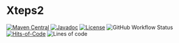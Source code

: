 # Xteps2

[![Maven Central](https://img.shields.io/badge/maven--central-0.1-brightgreen?style=flat)](https://search.maven.org/search?q=com.plugatar.xteps2)
[![Javadoc](https://img.shields.io/badge/javadoc-0.1-blue?style=flat)](https://javadoc.io/doc/com.plugatar.xteps2)
[![License](https://img.shields.io/badge/License-Apache%202.0-blue.svg)](https://opensource.org/licenses/Apache-2.0)
![GitHub Workflow Status](https://img.shields.io/github/actions/workflow/status/evpl/xteps2/tests.yml)
[![Hits-of-Code](https://hitsofcode.com/github/evpl/xteps2?branch=main)](https://hitsofcode.com/github/evpl/xteps2/view?branch=main)
![Lines of code](https://img.shields.io/tokei/lines/github/evpl/xteps2?label=Total%20lines)
